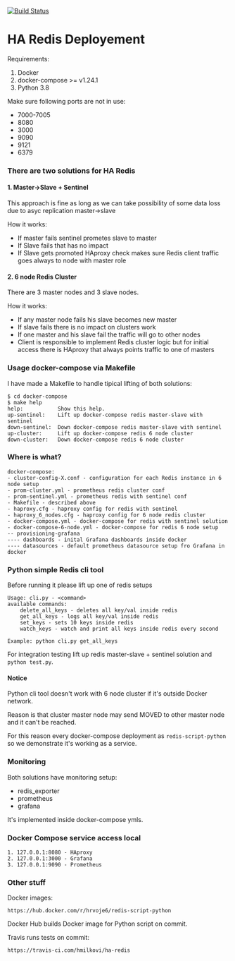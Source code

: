 [![Build Status](https://travis-ci.com/hmilkovi/ha-redis.svg?branch=master)](https://travis-ci.com/hmilkovi/ha-redis)

# HA Redis Deployement


Requirements:
1. Docker
2. docker-compose >= v1.24.1
3. Python 3.8

Make sure following ports are not in use:
- 7000-7005
- 8080
- 3000
- 9090
- 9121
- 6379

### There are two solutions for HA Redis

#### 1. Master->Slave + Sentinel
This approach is fine as long as we can take possibility of some data loss due to asyc replication master->slave

How it works:
- If master fails sentinel prometes slave to master
- If Slave fails that has no impact
- If Slave gets promoted HAproxy check makes sure Redis client traffic goes always to node with master role


#### 2. 6 node Redis Cluster
There are 3 master nodes and 3 slave nodes.

How it works:
- If any master node fails his slave becomes new master
- If slave fails there is no impact on clusters work
- If one master and his slave fail the traffic will go to other nodes
- Client is responsible to implement Redis cluster logic but for initial access there is HAproxy that always points traffic to one of masters

### Usage docker-compose via Makefile

I have made a Makefile to handle tipical lifting of both solutions:
```
$ cd docker-compose
$ make help
help:           Show this help.
up-sentinel:    Lift up docker-compose redis master-slave with sentinel
down-sentinel:  Down docker-compose redis master-slave with sentinel
up-cluster:     Lift up docker-compose redis 6 node cluster
down-cluster:   Down docker-compose redis 6 node cluster
```

### Where is what?
```
docker-compose:
- cluster-config-X.conf - configuration for each Redis instance in 6 node setup
- prom-cluster.yml - prometheus redis cluster conf
- prom-sentinel.yml - prometheus redis with sentinel conf
- Makefile - described above
- haproxy.cfg - haproxy config for redis with sentinel
- haproxy_6_nodes.cfg - haproxy config for 6 node redis cluster
- docker-compose.yml - docker-compose for redis with sentinel solution
- docker-compose-6-node.yml - docker-compose for redis 6 node setup
-- provisioning-grafana
---- dashboards - inital Grafana dashboards inside docker
---- datasources - default prometheus datasource setup fro Grafana in docker
```

### Python simple Redis cli tool

Before running it please lift up one of redis setups

```
Usage: cli.py - <command>
available commands:
    delete_all_keys - deletes all key/val inside redis
    get_all_keys - logs all key/val inside redis
    set_keys - sets 10 keys inside redis
    watch_keys - watch and print all keys inside redis every second

Example: python cli.py get_all_keys
```

For integration testing lift up redis master-slave + sentinel solution and ` python test.py `.


#### Notice
Python cli tool doesn't work with 6 node cluster if it's outside Docker network.

Reason is that cluster master node may send MOVED to other master node and it can't be reached.

For this reason every docker-compose deployment as ` redis-script-python ` so we demonstrate it's working
as a service.

### Monitoring
Both solutions have monitoring setup:
- redis_exporter
- prometheus
- grafana

It's implemented inside docker-compose ymls.



### Docker Compose service access local
```
1. 127.0.0.1:8080 - HAproxy
2. 127.0.0.1:3000 - Grafana
3. 127.0.0.1:9090 - Prometheus
```

### Other stuff
Docker images:
```
https://hub.docker.com/r/hrvoje6/redis-script-python
```

Docker Hub builds Docker image for Python script on commit.

Travis runs tests on commit:
```
https://travis-ci.com/hmilkovi/ha-redis
```